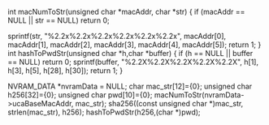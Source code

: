 int macNumToStr(unsigned char *macAddr, char *str)
{
   if (macAddr == NULL || str == NULL)
       return 0;

   sprintf(str, "%2.2x%2.2x%2.2x%2.2x%2.2x%2.2x",
           macAddr[0], macAddr[1], macAddr[2],
           macAddr[3], macAddr[4], macAddr[5]);
   return 1;
}
int hashToPwdStr(unsigned char *h,char *buffer)
{
   if (h == NULL || buffer == NULL)
       return 0;
   sprintf(buffer, "%2.2X%2.2X%2.2X%2.2X%2.2X",
           h[1], h[3], h[5],
           h[28], h[30]);
   return 1;
}


NVRAM_DATA *nvramData = NULL;
char mac_str[12]={0};
unsigned char h256[32]={0};
unsigned char pwd[10]={0};
macNumToStr(nvramData->ucaBaseMacAddr, mac_str);
sha256((const unsigned char *)mac_str, strlen(mac_str), h256);
hashToPwdStr(h256,(char *)pwd);
